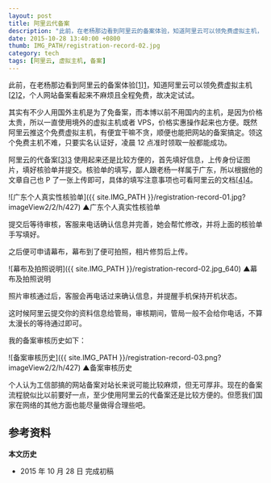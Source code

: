 ```yaml
--- 
layout: post
title: 阿里云代备案
description: "此前，在老杨那边看到阿里云的备案体验，知道阿里云可以领免费虚拟主机，个人网站备案看起来不麻烦且全程免费，故决定试试。"
date: 2015-10-28 13:40:00 +0800
thumb: IMG_PATH/registration-record-02.jpg
category: tech
tags: [阿里云, 虚拟主机, 备案]
---
```


此前，在老杨那边看到阿里云的备案体验[[1]][1]，知道阿里云可以领免费虚拟主机[[2]][2]，个人网站备案看起来不麻烦且全程免费，故决定试试。

其实有不少人用国外主机是为了免备案，而本博以前不用国内的主机，是因为价格太贵，所以一直使用境外的虚拟主机或者 VPS，价格实惠操作起来也方便。既然阿里云推这个免费虚拟主机，有便宜干嘛不贪，顺便也能把网站的备案搞定。领这个免费主机不难，只要实名认证好，凌晨 12 点准时领取一般都能成功。

阿里云的代备案[[3]][3] 使用起来还是比较方便的，首先填好信息，上传身份证图片，填好核验单并提交。核验单的填写，鄙人跟老杨一样属于广东，所以根据他的文章自己也 P 了一张上传即可，具体的填写注意事项也可看阿里云的文档[[4]][4]。

![广东个人真实性核验单]({{ site.IMG_PATH }}/registration-record-01.jpg?imageView2/2/h/427)
&#9650;广东个人真实性核验单

提交后等待审核，客服来电话确认信息并完善，她会帮忙修改，并将上面的核验单手写填好。

之后便可申请幕布，幕布到了便可拍照，相片修剪后上传。

![幕布及拍照说明]({{ site.IMG_PATH }}/registration-record-02.jpg_640)
&#9650;幕布及拍照说明

照片审核通过后，客服会再电话过来确认信息，并提醒手机保持开机状态。

这时候阿里云提交你的资料信息给管局，审核期间，管局一般不会给你电话，不算太漫长的等待通过即可。

我的备案审核历史如下：

![备案审核历史]({{ site.IMG_PATH }}/registration-record-03.png?imageView2/2/h/427)
&#9650;备案审核历史

个人认为工信部搞的网站备案对站长来说可能比较麻烦，但无可厚非。现在的备案流程貌似比以前要好一点，至少使用阿里云的代备案还是比较方便的。但愿我们国家在网络的其他方面也能尽量做得合理些吧。

## 参考资料

[1]: https://cyhour.com/238 "阿里云全免费备案体验 &#124; 常阳时光"
[2]: http://wanwang.aliyun.com/hosting/free/ "万网免费主机"
[3]: http://beian.gein.cn/ "ICP代备案管理系统"
[4]: http://help.aliyun.com/knowledge_detail/5974561.html "核验单填写时的注意事项"

**本文历史**

* 2015 年 10 月 28 日 完成初稿

